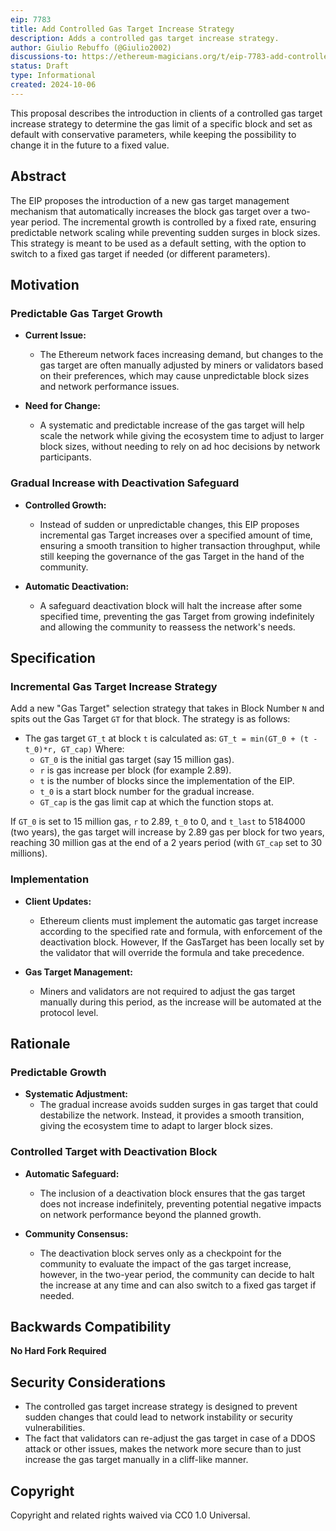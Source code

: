 ```yaml
---
eip: 7783
title: Add Controlled Gas Target Increase Strategy
description: Adds a controlled gas target increase strategy.
author: Giulio Rebuffo (@Giulio2002)
discussions-to: https://ethereum-magicians.org/t/eip-7783-add-controlled-gas-target-increase-strategy/21282
status: Draft
type: Informational
created: 2024-10-06
---
```


This proposal describes the introduction in clients of a controlled gas target increase strategy to determine the gas limit of a specific block and set as default with conservative parameters, while keeping the possibility to change it in the future to a fixed value.

## **Abstract**

The EIP proposes the introduction of a new gas target management mechanism that automatically increases the block gas target over a two-year period. The incremental growth is controlled by a fixed rate, ensuring predictable network scaling while preventing sudden surges in block sizes. This strategy is meant to be used as a default setting, with the option to switch to a fixed gas target if needed (or different parameters).

## **Motivation**

### **Predictable Gas Target Growth**

- **Current Issue:**
  - The Ethereum network faces increasing demand, but changes to the gas target are often manually adjusted by miners or validators based on their preferences, which may cause unpredictable block sizes and network performance issues.

- **Need for Change:**
  - A systematic and predictable increase of the gas target will help scale the network while giving the ecosystem time to adjust to larger block sizes, without needing to rely on ad hoc decisions by network participants.

### **Gradual Increase with Deactivation Safeguard**

- **Controlled Growth:**
  - Instead of sudden or unpredictable changes, this EIP proposes incremental gas Target increases over a specified amount of time, ensuring a smooth transition to higher transaction throughput, while still keeping the governance of the gas Target in the hand of the community.
  
- **Automatic Deactivation:**
  - A safeguard deactivation block will halt the increase after some specified time, preventing the gas Target from growing indefinitely and allowing the community to reassess the network's needs.

## **Specification**

### **Incremental Gas Target Increase Strategy**

Add a new "Gas Target" selection strategy that takes in Block Number `N` and spits out the Gas Target `GT` for that block. The strategy is as follows:

 - The gas target `GT_t` at block `t` is calculated as:
```GT_t = min(GT_0 + (t - t_0)*r, GT_cap)```
   Where:
    - `GT_0` is the initial gas target (say 15 million gas).
    - `r` is gas increase per block (for example 2.89).
    - `t` is the number of blocks since the implementation of the EIP.
    - `t_0` is a start block number for the gradual increase.
    - `GT_cap` is the gas limit cap at which the function stops at.

If `GT_0` is set to 15 million gas, `r` to 2.89, `t_0` to 0, and `t_last` to  5184000 (two years), the gas target will increase by 2.89 gas per block for two years, reaching 30 million gas at the end of a 2 years period (with `GT_cap` set to 30 millions).

### **Implementation**

- **Client Updates:**
  - Ethereum clients must implement the automatic gas target increase according to the specified rate and formula, with enforcement of the deactivation block. However, If the GasTarget has been locally set by the validator that will override the formula and take precedence.
  
- **Gas Target Management:**
  - Miners and validators are not required to adjust the gas target manually during this period, as the increase will be automated at the protocol level.

## **Rationale**

### **Predictable Growth**

- **Systematic Adjustment:**
  - The gradual increase avoids sudden surges in gas target that could destabilize the network. Instead, it provides a smooth transition, giving the ecosystem time to adapt to larger block sizes.

### **Controlled Target with Deactivation Block**

- **Automatic Safeguard:**
  - The inclusion of a deactivation block ensures that the gas target does not increase indefinitely, preventing potential negative impacts on network performance beyond the planned growth.


- **Community Consensus:**
  - The deactivation block serves only as a checkpoint for the community to evaluate the impact of the gas target increase, however, in the two-year period, the community can decide to halt the increase at any time and can also switch to a fixed gas target if needed.

## **Backwards Compatibility**

**No Hard Fork Required**

## **Security Considerations**


- The controlled gas target increase strategy is designed to prevent sudden changes that could lead to network instability or security vulnerabilities.
- The fact that validators can re-adjust the gas target in case of a DDOS attack or other issues, makes the network more secure than to just increase the gas target manually in a cliff-like manner.

## **Copyright**

Copyright and related rights waived via CC0 1.0 Universal.

